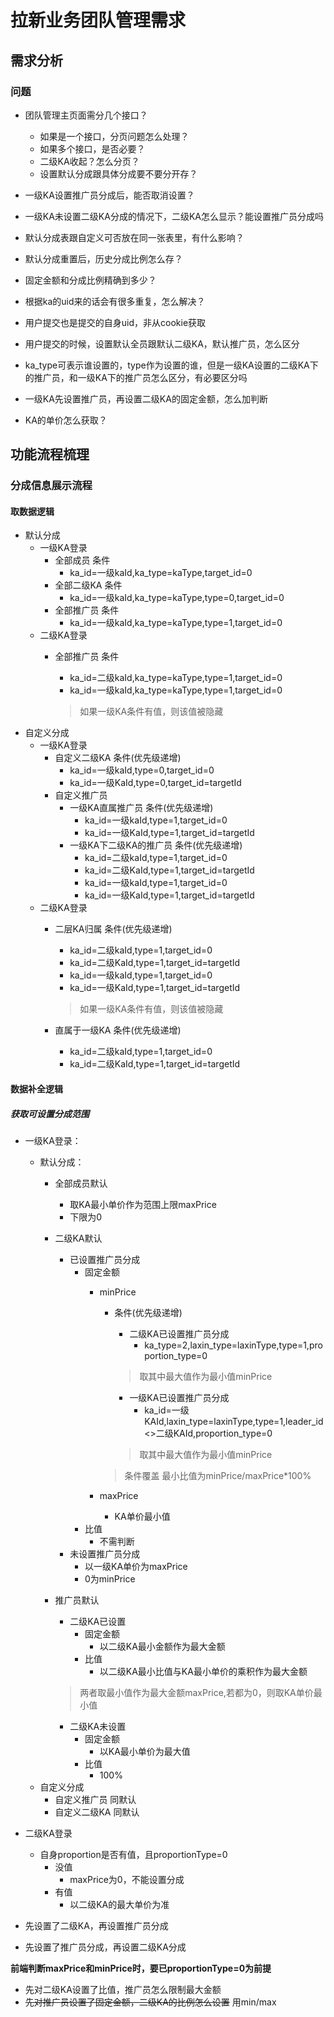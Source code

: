 # 拉新业务团队管理需求
## 需求分析
### 问题
- 团队管理主页面需分几个接口？
    - 如果是一个接口，分页问题怎么处理？
    - 如果多个接口，是否必要？
    - 二级KA收起？怎么分页？
    - 设置默认分成跟具体分成要不要分开存？

- 一级KA设置推广员分成后，能否取消设置？
- 一级KA未设置二级KA分成的情况下，二级KA怎么显示？能设置推广员分成吗
- 默认分成表跟自定义可否放在同一张表里，有什么影响？
- 默认分成重置后，历史分成比例怎么存？
- 固定金额和分成比例精确到多少？
- 根据ka的uid来的话会有很多重复，怎么解决？
- 用户提交也是提交的自身uid，非从cookie获取

- 用户提交的时候，设置默认全员跟默认二级KA，默认推广员，怎么区分
- ka_type可表示谁设置的，type作为设置的谁，但是一级KA设置的二级KA下的推广员，和一级KA下的推广员怎么区分，有必要区分吗
- 一级KA先设置推广员，再设置二级KA的固定金额，怎么加判断
- KA的单价怎么获取？

## 功能流程梳理
### 分成信息展示流程
#### 取数据逻辑
- 默认分成
    - 一级KA登录
        - 全部成员
            条件
            - ka_id=一级kaId,ka_type=kaType,target_id=0
        - 全部二级KA
            条件
            - ka_id=一级kaId,ka_type=kaType,type=0,target_id=0
        - 全部推广员
            条件
            - ka_id=一级kaId,ka_type=kaType,type=1,target_id=0
    - 二级KA登录
        - 全部推广员
            条件
            - ka_id=二级kaId,ka_type=kaType,type=1,target_id=0
            - ka_id=一级kaId,ka_type=kaType,type=1,target_id=0
            
            > 如果一级KA条件有值，则该值被隐藏
- 自定义分成
    - 一级KA登录
        - 自定义二级KA
            条件(优先级递增)
            - ka_id=一级kaId,type=0,target_id=0 
            - ka_id=一级KaId,type=0,target_id=targetId
        - 自定义推广员
            - 一级KA直属推广员
                条件(优先级递增)
                - ka_id=一级kaId,type=1,target_id=0 
                - ka_id=一级KaId,type=1,target_id=targetId
            - 一级KA下二级KA的推广员
                条件(优先级递增)
                - ka_id=二级kaId,type=1,target_id=0 
                - ka_id=二级KaId,type=1,target_id=targetId
                - ka_id=一级kaId,type=1,target_id=0 
                - ka_id=一级KaId,type=1,target_id=targetId
    - 二级KA登录
        - 二层KA归属
            条件(优先级递增)
            - ka_id=二级kaId,type=1,target_id=0 
            - ka_id=二级KaId,type=1,target_id=targetId
            - ka_id=一级kaId,type=1,target_id=0 
            - ka_id=一级KaId,type=1,target_id=targetId
           
            > 如果一级KA条件有值，则该值被隐藏
        - 直属于一级KA
            条件(优先级递增)
            - ka_id=二级kaId,type=1,target_id=0 
            - ka_id=二级KaId,type=1,target_id=targetId

#### 数据补全逻辑
##### 获取可设置分成范围
 - 一级KA登录：
    - 默认分成：
        - 全部成员默认
            - 取KA最小单价作为范围上限maxPrice
            - 下限为0
        - 二级KA默认
            - 已设置推广员分成
                - 固定金额
                    - minPrice
                        - 条件(优先级递增)
                            - 二级KA已设置推广员分成
                                - ka_type=2,laxin_type=laxinType,type=1,proportion_type=0 
                            
                             > 取其中最大值作为最小值minPrice
                            
                            - 一级KA已设置推广员分成
                                - ka_id=一级KAId,laxin_type=laxinType,type=1,leader_id<>二级KAId,proportion_type=0
                            
                             > 取其中最大值作为最小值minPrice
                                    
                        > 条件覆盖
                        最小比值为minPrice/maxPrice*100%
                    - maxPrice
                        - KA单价最小值
                - 比值
                    -  不需判断
            - 未设置推广员分成
                - 以一级KA单价为maxPrice
                - 0为minPrice
        - 推广员默认
            - 二级KA已设置
                - 固定金额
                    - 以二级KA最小金额作为最大金额
                - 比值
                    - 以二级KA最小比值与KA最小单价的乘积作为最大金额
            
            > 两者取最小值作为最大金额maxPrice,若都为0，则取KA单价最小值
            
            - 二级KA未设置
                - 固定金额
                    - 以KA最小单价为最大值
                - 比值
                    - 100%
    - 自定义分成
        - 自定义推广员
            同默认
        - 自定义二级KA
            同默认






- 二级KA登录
    - 自身proportion是否有值，且proportionType=0
        - 没值
            - maxPrice为0，不能设置分成
        - 有值
            - 以二级KA的最大单价为准


- 先设置了二级KA，再设置推广员分成
- 先设置了推广员分成，再设置二级KA分成

**前端判断maxPrice和minPrice时，要已proportionType=0为前提**

- 先对二级KA设置了比值，推广员怎么限制最大金额
- ~~先对推广员设置了固定金额，二级KA的比例怎么设置~~ 用min/max